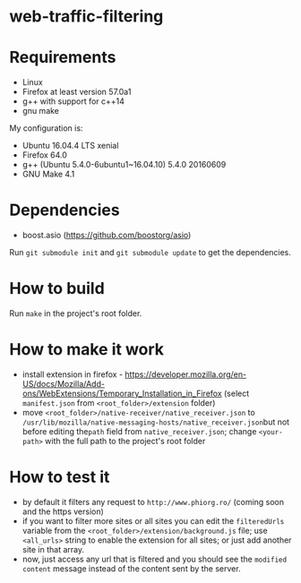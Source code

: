 # web-traffic-filtering

# Requirements
- Linux
- Firefox at least version 57.0a1
- g++ with support for c++14
- gnu make

My configuration is:
- Ubuntu 16.04.4 LTS xenial
- Firefox 64.0
- g++ (Ubuntu 5.4.0-6ubuntu1~16.04.10) 5.4.0 20160609
- GNU Make 4.1

# Dependencies
- boost.asio (https://github.com/boostorg/asio)

Run `git submodule init` and `git submodule update` to get the dependencies.

# How to build
Run `make` in the project's root folder.

# How to make it work
- install extension in firefox - https://developer.mozilla.org/en-US/docs/Mozilla/Add-ons/WebExtensions/Temporary_Installation_in_Firefox (select `manifest.json` from `<root_folder>/extension` folder)
- move `<root_folder>/native-receiver/native_receiver.json` to `/usr/lib/mozilla/native-messaging-hosts/native_receiver.json`but not before editing the`path` field from `native_receiver.json`; change `<your-path>` with the full path to the project's root folder

# How to test it
- by default it filters any request to `http://www.phiorg.ro/` (coming soon and the https version)
- if you want to filter more sites or all sites you can edit the `filteredUrls` variable from the `<root_folder>/extension/background.js` file; use `<all_urls>` string to enable the extension for all sites; or just add another site in that array.
- now, just access any url that is filtered and you should see the `modified content` message instead of the content sent by the server.
